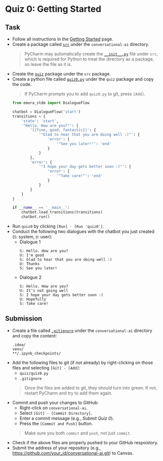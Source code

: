 # Quiz 0: Getting Started

## Task

* Follow all instructions in the [Getting Started](../getting_started.md) page.
* Create a package called [`src`](../../src/) under the `conversational-ai` directory. 
  > PyCharm may automatically create the [`__init__.py`](../../src/__init__.py) file under `src`, which is required for Python to treat the directory as a package, so leave the file as it is.
* Create the [`quiz`](../../src/quiz/) package under the `src` package.
* Create a python file called [`quiz0.py`](../../src/quiz/quiz0.py) under the `quiz` package and copy the code.
  > If PyCharm prompts you to add `quiz0.py` to git, press `[Add]`.
  ```python
  from emora_stdm import DialogueFlow

  chatbot = DialogueFlow('start')
  transitions = {
      'state': 'start',
      '"Hello. How are you?"': {
          '[{fine, good, fantastic}]': {
              '"Glad to hear that you are doing well :)"': {
                  'error': {
                      '"See you later!"': 'end'
                  }
              }
          },
          'error': {
              '"I hope your day gets better soon :("': {
                  'error': {
                      '"Take care!"': 'end'
                  }
              }
          }
      }
  }

  if __name__ == '__main__':
      chatbot.load_transitions(transitions)
      chatbot.run()
  ```
* Run `quiz0` by clicking `[Run] - [Run 'quiz0']`.
* Conduct the following two dialogues with the chatbot you just created (`S`: system, `U`: user):
  * Dialogue 1 
    ```
    S: Hello. How are you?
    U: I'm good
    S: Glad to hear that you are doing well :)
    U: Thanks
    S: See you later!
    ```
  * Dialogue 2
    ```
    S: Hello. How are you?
    U: It's not going well
    S: I hope your day gets better soon :(
    U: Hopefully
    S: Take care!
    ```

## Submission

* Create a file called [`.gitignore`](../../.gitignore) under the `conversational-ai` directory and copy the content:
  ```
  .idea/
  venv/
  **/.ipynb_checkpoints/
  ```
* Add the following files to git (if not already) by right-clicking on those files and selecting `[Git] - [Add]`:
  * `quiz/quiz0.py`
  * `.gitignore`
  > Once the files are added to git, they should turn into green. If not, restart PyCharm and try to add them again.
* Commit and push your changes to GitHub:
  * Right-click on `conversational-ai`.
  * Select `[Git] - [Commit Directory]`.
  * Enter a commit message (e.g., _Submit Quiz 0_).
  * Press the `[Commit and Push]` button.
  > Make sure you both `commit` and `push`, not just `commit`.
* Check if the above files are properly pushed to your GitHub respoistory.
* Submit the address of your repository (e.g., https://github.com/your_id/conversational-ai.git) to Canvas.
